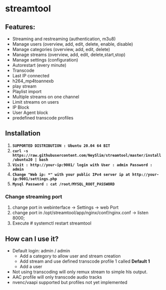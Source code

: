 # streamtool
## Features:
- Streaming and restreaming (authentication, m3u8)
- Manage users (overview, add, edit, delete, enable, disable)
- Manage categories (overview, add, edit, delete)
- Manage streams (overview, add, edit, delete,start,stop)
- Manage settings (configuration)
- Autorestart (every minute)
- Transcode
- Last IP connected
- h264_mp4toannexb
- play stream
- Playlist import
- Multiple streams on one channel
- Limit streams on users
- IP Block
- User Agent block
- predefined transcode profiles
 


## Installation
1. **`SUPPORTED DISTRIBUTION : Ubuntu 20.04 64 BIT`**
2. **`curl -s https://raw.githubusercontent.com/NeySlim/streamtool/master/install/ubuntu20 | bash`**
3. **`Visit : http://your-ip:9001/ login with User : admin Password : admin`**
4. **`Change "Web ip: *" with your public IPv4 server ip at http://your-ip:9001/settings.php`**
5. **`Mysql Password : cat /root/MYSQL_ROOT_PASSWORD`**


### Change streaming port
1. change port in webinterface -> Settings -> web Port
2. change port in /opt/streamtool/app/nginx/conf/nginx.conf -> listen 8000;
3. Execute # systemctl restart streamtool

## How can I use it?
- Default login: admin / admin
  - Add a category to allow user and stream creation
  - Add stream and use defined transcode profile 1 called **Default 1**
  - Add a user
- Not using transcoding will only remux stream to simple hls output.
- AAC profile will only transcode audio tracks
- nvenc/vaapi supported but profiles not yet implemented



